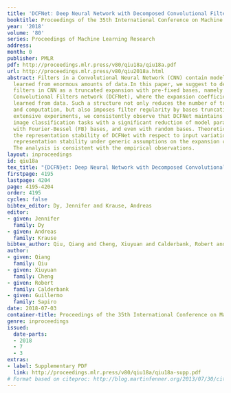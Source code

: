```yaml
---
title: 'DCFNet: Deep Neural Network with Decomposed Convolutional Filters'
booktitle: Proceedings of the 35th International Conference on Machine Learning
year: '2018'
volume: '80'
series: Proceedings of Machine Learning Research
address: 
month: 0
publisher: PMLR
pdf: http://proceedings.mlr.press/v80/qiu18a/qiu18a.pdf
url: http://proceedings.mlr.press/v80/qiu2018a.html
abstract: Filters in a Convolutional Neural Network (CNN) contain model parameters
  learned from enormous amounts of data.In this paper, we suggest to decompose convolutional
  filters in CNN as a truncated expansion with pre-fixed bases, namely the Decomposed
  Convolutional Filters network (DCFNet), where the expansion coefficients remain
  learned from data. Such a structure not only reduces the number of trainable parameters
  and computation, but also imposes filter regularity by bases truncation. Through
  extensive experiments, we consistently observe that DCFNet maintains accuracy for
  image classification tasks with a significant reduction of model parameters, particularly
  with Fourier-Bessel (FB) bases, and even with random bases. Theoretically, we analyze
  the representation stability of DCFNet with respect to input variations, and prove
  representation stability under generic assumptions on the expansion coefficients.
  The analysis is consistent with the empirical observations.
layout: inproceedings
id: qiu18a
tex_title: "{DCFN}et: Deep Neural Network with Decomposed Convolutional Filters"
firstpage: 4195
lastpage: 4204
page: 4195-4204
order: 4195
cycles: false
bibtex_editor: Dy, Jennifer and Krause, Andreas
editor:
- given: Jennifer
  family: Dy
- given: Andreas
  family: Krause
bibtex_author: Qiu, Qiang and Cheng, Xiuyuan and Calderbank, Robert and Sapiro, Guillermo
author:
- given: Qiang
  family: Qiu
- given: Xiuyuan
  family: Cheng
- given: Robert
  family: Calderbank
- given: Guillermo
  family: Sapiro
date: 2018-07-03
container-title: Proceedings of the 35th International Conference on Machine Learning
genre: inproceedings
issued:
  date-parts:
  - 2018
  - 7
  - 3
extras:
- label: Supplementary PDF
  link: http://proceedings.mlr.press/v80/qiu18a/qiu18a-supp.pdf
# Format based on citeproc: http://blog.martinfenner.org/2013/07/30/citeproc-yaml-for-bibliographies/
---
```

